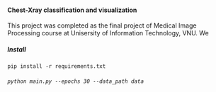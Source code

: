 #### Chest-Xray classification and visualization

This project was completed as the final project of Medical Image Processing course at 
Unisersity of Information Technology, VNU. We 

##### Install
```pip install -r requirements.txt```


###### ``python main.py --epochs 30 --data_path data``